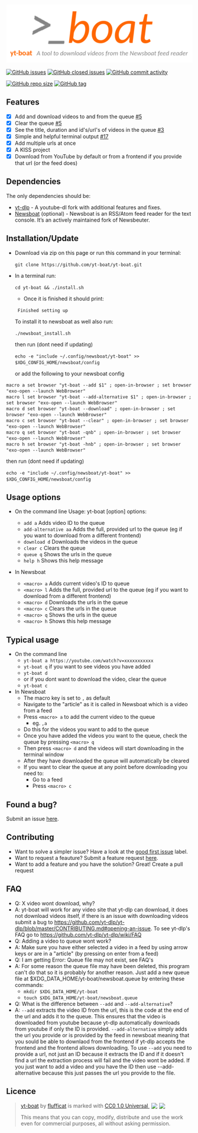 [![yt-boat](https://github.com/flufficat/yt-boat/blob/main/banner_all_cols.png)](https://github.com/flufficat/yt-boat#readme) 

[![GitHub issues](https://img.shields.io/github/issues-raw/flufficat/yt-boat?color=%23BA7BE5&style=for-the-badge)](https://github.com/flufficat/yt-boat/issues?q=is%3Aopen+is%3Aissue)
[![GitHub closed issues](https://img.shields.io/github/issues-closed-raw/flufficat/yt-boat?color=%23BA7BE5&style=for-the-badge)](https://github.com/flufficat/yt-boat/issues?q=is%3Aissue+is%3Aclosed)
[![GitHub commit activity](https://img.shields.io/github/commit-activity/m/flufficat/yt-boat?color=%23BA7BE5&label=Commits&style=for-the-badge)](https://github.com/flufficat/yt-boat/commits/main)

[![GitHub repo size](https://img.shields.io/github/repo-size/flufficat/yt-boat?color=%23BA7BE5&style=for-the-badge)](https://github.com/flufficat/yt-boat)
[![GitHub tag](https://img.shields.io/github/v/tag/flufficat/yt-boat?color=BA7BE5&label=Latest&style=for-the-badge)](https://github.com/flufficat/yt-boat/tags)

## Features
- [x] Add and download videos to and from the queue [#5](https://github.com/flufficat/yt-boat/issues/5)
- [x] Clear the queue [#5](https://github.com/flufficat/yt-boat/issues/5)
- [x] See the title, duration and id's/url's of videos in the queue [#3](https://github.com/flufficat/yt-boat/issues/3)
- [x] Simple and helpful terminal output [#17](https://github.com/flufficat/yt-boat/issues/17)
- [x] Add multiple urls at once
- [x] A KISS project
- [x] Download from YouTube by default or from a frontend if you provide that url (or the feed does)

## Dependencies
The only dependencies should be:
- [yt-dlp](https://github.com/yt-dlp/yt-dlp) - A youtube-dl fork with additional features and fixes.
- [Newsboat](https://github.com/newsboat/newsboat) (optional) - Newsboat is an RSS/Atom feed reader for the text console. It’s an actively maintained fork of Newsbeuter.

## Installation/Update
- Download via zip on this page or run this command in your terminal:

  `git clone https://github.com/yt-boat/yt-boat.git`

- In a terminal run:

  `cd yt-boat && ./install.sh`
  
  - Once it is finished it should print:

  ` Finished setting up`
  
  To install it to newsboat as well also run:
  
  `./newsboat_install.sh`

  then run (dont need if updating)
  
  `echo -e "include ~/.config/newsboat/yt-boat" >> $XDG_CONFIG_HOME/newsboat/config` 
  
  or add the following to your newsboat config
  
```
macro a set browser "yt-boat --add $1" ; open-in-browser ; set browser "exo-open --launch WebBrowser"
macro l set browser "yt-boat --add-alternative $1" ; open-in-browser ; set browser "exo-open --launch WebBrowser"
macro d set browser "yt-boat --download" ; open-in-browser ; set browser "exo-open --launch WebBrowser"
macro c set browser "yt-boat --clear" ; open-in-browser ; set browser "exo-open --launch WebBrowser"
macro q set browser "yt-boat -qnb" ; open-in-browser ; set browser "exo-open --launch WebBrowser"
macro h set browser "yt-boat -hnb" ; open-in-browser ; set browser "exo-open --launch WebBrowser"
```


  then run (dont need if updating)
    
   `echo -e "include ~/.config/newsboat/yt-boat" >> $XDG_CONFIG_HOME/newsboat/config` 

  
## Usage options
- On the command line
	 Usage:
	yt-boat [option]
	options:
	- `add a`               Adds video ID to the queue
	- `add-alternative aa`  Adds the full, provided url to the queue (eg if you want to download from a different frontend)
	- `download d`          Downloads the videos in the queue
	- `clear c`             Clears the queue
	- `queue q`             Shows the urls in the queue
	- `help h`              Shows this help message

- In Newsboat
  	 - `<macro> a`             Adds current video's ID to queue
 	 - `<macro> l`             Adds the full, provided url to the queue (eg if you want to download from a different frontend)
	 - `<macro> d`             Downloads the urls in the queue
	 - `<macro> c`             Clears the urls in the queue
	 - `<macro> q`             Shows the urls in the queue
	 - `<macro> h`             Shows this help message

 ## Typical usage
 - On the command line
 	 - `yt-boat a https://youtube.com/watch?v=xxxxxxxxxxx`
	 - `yt-boat q` if you want to see videos you have added
	 - `yt-boat d`
	 - or if you dont want to download the video, clear the queue
	 - `yt-boat c`
- In Newsboat
	 - The macro key is set to `,` as default
	 - Navigate to the "article" as it is called in Newsboat which is a video from a feed
	 - Press `<macro> a` to add the current video to the queue
		 - eg. `,a`
	 - Do this for the videos you want to add to the queue
	 - Once you have added the videos you want to the queue, check the queue by pressing `<macro> q`
	 - Then press `<macro> d` and the videos will start downloading in the terminal window
	 - After they have downloaded the queue will automatically be cleared
	 - If you want to clear the queue at any point before downloading you need to:
	 	- Go to a feed 
	 	- Press `<macro> c`
	 
## Found a bug?
Submit an issue [here](https://github.com/flufficat/yt-boat/issues/new?assignees=flufficat&labels=bug&template=bug_report.md&title=%5BBUG%5D).

## Contributing
- Want to solve a simpler issue? Have a look at the [good first issue](https://github.com/flufficat/yt-boat/issues?q=is%3Aissue+is%3Aopen+label%3A%22good+first+issue%22) label.
- Want to request a feauture? Submit a feature request [here](https://github.com/flufficat/yt-boat/issues/new?assignees=&labels=request&template=feature_request.md&title=%5BREQUEST%5D).
- Want to add a feature and you have the solution? Great! Create a pull request

## FAQ
- Q: X video wont download, why?
- A: yt-boat will work for any video site that yt-dlp can download, it does not download videos itself, if there is an issue with downloading videos submit a bug to https://github.com/yt-dlp/yt-dlp/blob/master/CONTRIBUTING.md#opening-an-issue. To see yt-dlp's FAQ go to https://github.com/yt-dlp/yt-dlp/wiki/FAQ
- Q: Adding a video to queue wont work?
- A: Make sure you have either selected a video in a feed by using arrow keys or are in a "article" (by pressing on enter from a feed)
- Q: I am getting Error: Queue file may not exist, see FAQ's
- A: For some reason the queue file may have been deleted, this program can't do that so it is probably for another reason. Just add a new queue file at $XDG_DATA_HOME/yt-boat/newsboat.queue by entering these commands:
	- `mkdir $XDG_DATA_HOME/yt-boat`
	- `touch $XDG_DATA_HOME/yt-boat/newsboat.queue`
- Q: What is the difference between `--add` and `--add-alternative`?
- A: `--add` extracts the video ID from the url, this is the code at the end of the url and adds it to the queue. This ensures that the video is downloaded from youtube because yt-dlp automatically downloads from youtube if only the ID is provided. `--add-alternative` simply adds the url you provide or is provided by the feed in newsboat meaning that you sould be able to downlaod from the frontend if yt-dlp accepts the frontend and the frontend allows downloading. To use `--add` you need to provide a url, not just an ID because it extracts the ID and if it doesn't find a url the extraction process will fail and the video wont be added. If you just want to add a video and you have the ID then use --add-alternative because this just passes the url you provide to the file.

## Licence
>  <p xmlns:cc="https://creativecommons.org/ns#" xmlns:dct="https://purl.org/dc/terms/"><a property="dct:title" rel="cc:attributionURL" href="https://github.com/flufficat/yt-boat">yt-boat</a> by <a rel="cc:attributionURL dct:creator" property="cc:attributionName" href="https://github.com/flufficat/">flufficat</a> is marked with <a href="https://creativecommons.org/publicdomain/zero/1.0" target="_blank" rel="license noopener noreferrer" style="display:inline-block;">CC0 1.0 Universal <img style="height:28px!important;margin-left:5px;vertical-align:text-bottom;" src="https://mirrors.creativecommons.org/presskit/icons/cc.svg?ref=chooser-v1"><img style="height:28px!important;margin-left:5px;vertical-align:text-bottom;" src="https://mirrors.creativecommons.org/presskit/icons/zero.svg"></a></p>
> This means that you can copy, modify, distribute and use the work
> even for commercial purposes, all without asking permission.
